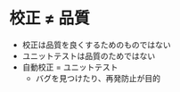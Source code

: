 # 校正 ≠ 品質

-   校正は品質を良くするためのものではない
-   ユニットテストは品質のためではない
-   自動校正 = ユニットテスト
    -   バグを見つけたり、再発防止が目的
